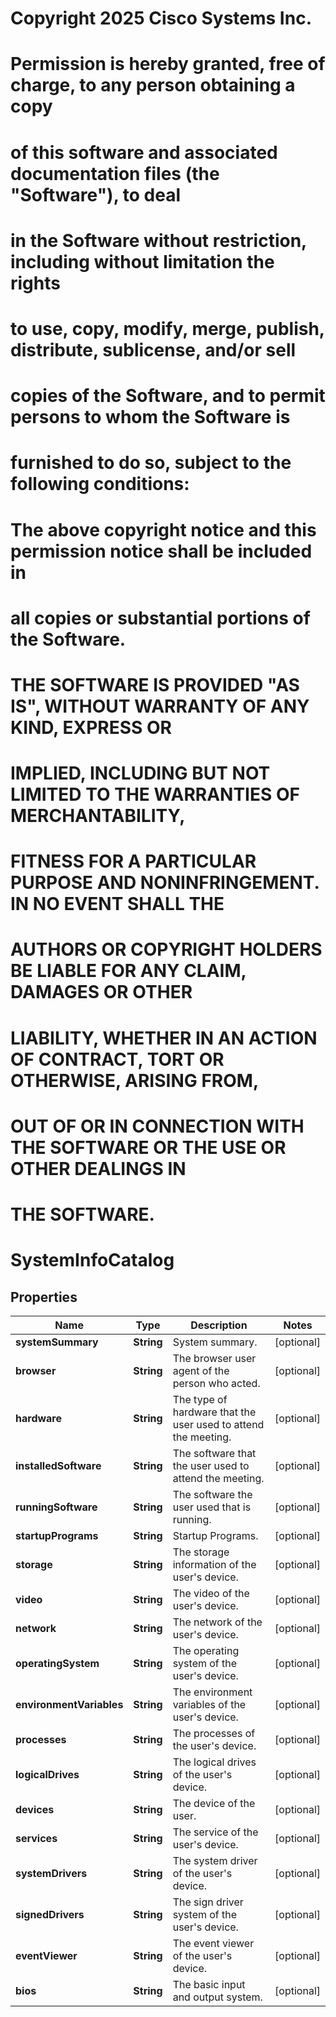 <!--  Copyright 2025 Cisco Systems Inc.

Permission is hereby granted, free of charge, to any person obtaining a copy
of this software and associated documentation files (the "Software"), to deal
in the Software without restriction, including without limitation the rights
to use, copy, modify, merge, publish, distribute, sublicense, and/or sell
copies of the Software, and to permit persons to whom the Software is
furnished to do so, subject to the following conditions:

The above copyright notice and this permission notice shall be included in
all copies or substantial portions of the Software.

THE SOFTWARE IS PROVIDED "AS IS", WITHOUT WARRANTY OF ANY KIND, EXPRESS OR
IMPLIED, INCLUDING BUT NOT LIMITED TO THE WARRANTIES OF MERCHANTABILITY,
FITNESS FOR A PARTICULAR PURPOSE AND NONINFRINGEMENT. IN NO EVENT SHALL THE
AUTHORS OR COPYRIGHT HOLDERS BE LIABLE FOR ANY CLAIM, DAMAGES OR OTHER
LIABILITY, WHETHER IN AN ACTION OF CONTRACT, TORT OR OTHERWISE, ARISING FROM,
OUT OF OR IN CONNECTION WITH THE SOFTWARE OR THE USE OR OTHER DEALINGS IN
THE SOFTWARE.-->
# Copyright 2025 Cisco Systems Inc.
#
# Permission is hereby granted, free of charge, to any person obtaining a copy
# of this software and associated documentation files (the "Software"), to deal
# in the Software without restriction, including without limitation the rights
# to use, copy, modify, merge, publish, distribute, sublicense, and/or sell
# copies of the Software, and to permit persons to whom the Software is
# furnished to do so, subject to the following conditions:
#
# The above copyright notice and this permission notice shall be included in
# all copies or substantial portions of the Software.
#
# THE SOFTWARE IS PROVIDED "AS IS", WITHOUT WARRANTY OF ANY KIND, EXPRESS OR
# IMPLIED, INCLUDING BUT NOT LIMITED TO THE WARRANTIES OF MERCHANTABILITY,
# FITNESS FOR A PARTICULAR PURPOSE AND NONINFRINGEMENT. IN NO EVENT SHALL THE
# AUTHORS OR COPYRIGHT HOLDERS BE LIABLE FOR ANY CLAIM, DAMAGES OR OTHER
# LIABILITY, WHETHER IN AN ACTION OF CONTRACT, TORT OR OTHERWISE, ARISING FROM,
# OUT OF OR IN CONNECTION WITH THE SOFTWARE OR THE USE OR OTHER DEALINGS IN
# THE SOFTWARE.



# SystemInfoCatalog


## Properties

| Name | Type | Description | Notes |
|------------ | ------------- | ------------- | -------------|
|**systemSummary** | **String** | System summary. |  [optional] |
|**browser** | **String** | The browser user agent of the person who acted. |  [optional] |
|**hardware** | **String** | The type of hardware that the user used to attend the meeting. |  [optional] |
|**installedSoftware** | **String** | The software that the user used to attend the meeting. |  [optional] |
|**runningSoftware** | **String** | The software the user used that is running. |  [optional] |
|**startupPrograms** | **String** | Startup Programs. |  [optional] |
|**storage** | **String** | The storage information of the user&#39;s device. |  [optional] |
|**video** | **String** | The video of the user&#39;s device. |  [optional] |
|**network** | **String** | The network of the user&#39;s device. |  [optional] |
|**operatingSystem** | **String** | The operating system of the user&#39;s device. |  [optional] |
|**environmentVariables** | **String** | The environment variables of the user&#39;s device. |  [optional] |
|**processes** | **String** | The processes of the user&#39;s device. |  [optional] |
|**logicalDrives** | **String** | The logical drives of the user&#39;s device. |  [optional] |
|**devices** | **String** | The device of the user. |  [optional] |
|**services** | **String** | The service of the user&#39;s device. |  [optional] |
|**systemDrivers** | **String** | The system driver of the user&#39;s device. |  [optional] |
|**signedDrivers** | **String** | The sign driver system of the user&#39;s device. |  [optional] |
|**eventViewer** | **String** | The event viewer of the user&#39;s device. |  [optional] |
|**bios** | **String** | The basic input and output system. |  [optional] |



